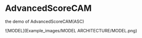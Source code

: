 # AdvancedScoreCAM
the demo of AdvancedScoreCAM(ASC)

![MODEL](Example_images/MODEL ARCHITECTURE/MODEL.png)
  
